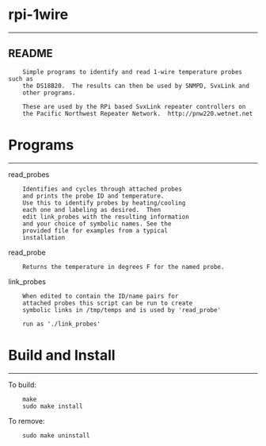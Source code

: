 # rpi-1wire
------------------------------------------------------------------------
README 
------------------------------------------------------------------------

        Simple programs to identify and read 1-wire temperature probes such as
        the DS18B20.  The results can then be used by SNMPD, SvxLink and 
        other programs.

        These are used by the RPi based SvxLink repeater controllers on 
        the Pacific Northwest Repeater Network.  http://pnw220.wetnet.net

# Programs
------------------------------------------------------------------------

read_probes   

        Identifies and cycles through attached probes
        and prints the probe ID and temperature.
        Use this to identify probes by heating/cooling
        each one and labeling as desired.  Then
        edit link_probes with the resulting information
        and your choice of symbolic names. See the
        provided file for examples from a typical
        installation

read_probe <symbolicname>  

        Returns the temperature in degrees F for the named probe. 

link_probes

        When edited to contain the ID/name pairs for 
        attached probes this script can be run to create
        symbolic links in /tmp/temps and is used by 'read_probe'
        
        run as './link_probes'

# Build and Install
------------------------------------------------------------------------

To build:

        make        
        sudo make install

To remove:

        sudo make uninstall
